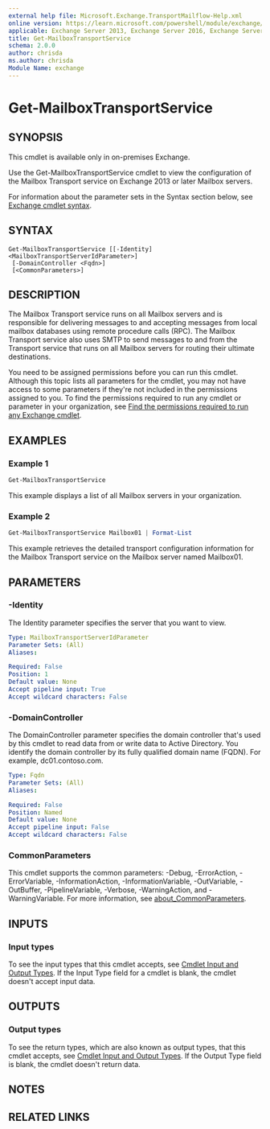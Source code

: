 ```yaml
---
external help file: Microsoft.Exchange.TransportMailflow-Help.xml
online version: https://learn.microsoft.com/powershell/module/exchange/get-mailboxtransportservice
applicable: Exchange Server 2013, Exchange Server 2016, Exchange Server 2019
title: Get-MailboxTransportService
schema: 2.0.0
author: chrisda
ms.author: chrisda
Module Name: exchange
---
```


# Get-MailboxTransportService

## SYNOPSIS
This cmdlet is available only in on-premises Exchange.

Use the Get-MailboxTransportService cmdlet to view the configuration of the Mailbox Transport service on Exchange 2013 or later Mailbox servers.

For information about the parameter sets in the Syntax section below, see [Exchange cmdlet syntax](https://learn.microsoft.com/powershell/exchange/exchange-cmdlet-syntax).

## SYNTAX

```
Get-MailboxTransportService [[-Identity] <MailboxTransportServerIdParameter>]
 [-DomainController <Fqdn>]
 [<CommonParameters>]
```

## DESCRIPTION
The Mailbox Transport service runs on all Mailbox servers and is responsible for delivering messages to and accepting messages from local mailbox databases using remote procedure calls (RPC). The Mailbox Transport service also uses SMTP to send messages to and from the Transport service that runs on all Mailbox servers for routing their ultimate destinations.

You need to be assigned permissions before you can run this cmdlet. Although this topic lists all parameters for the cmdlet, you may not have access to some parameters if they're not included in the permissions assigned to you. To find the permissions required to run any cmdlet or parameter in your organization, see [Find the permissions required to run any Exchange cmdlet](https://learn.microsoft.com/powershell/exchange/find-exchange-cmdlet-permissions).

## EXAMPLES

### Example 1
```powershell
Get-MailboxTransportService
```

This example displays a list of all Mailbox servers in your organization.

### Example 2
```powershell
Get-MailboxTransportService Mailbox01 | Format-List
```

This example retrieves the detailed transport configuration information for the Mailbox Transport service on the Mailbox server named Mailbox01.

## PARAMETERS

### -Identity
The Identity parameter specifies the server that you want to view.

```yaml
Type: MailboxTransportServerIdParameter
Parameter Sets: (All)
Aliases:

Required: False
Position: 1
Default value: None
Accept pipeline input: True
Accept wildcard characters: False
```

### -DomainController
The DomainController parameter specifies the domain controller that's used by this cmdlet to read data from or write data to Active Directory. You identify the domain controller by its fully qualified domain name (FQDN). For example, dc01.contoso.com.

```yaml
Type: Fqdn
Parameter Sets: (All)
Aliases:

Required: False
Position: Named
Default value: None
Accept pipeline input: False
Accept wildcard characters: False
```

### CommonParameters
This cmdlet supports the common parameters: -Debug, -ErrorAction, -ErrorVariable, -InformationAction, -InformationVariable, -OutVariable, -OutBuffer, -PipelineVariable, -Verbose, -WarningAction, and -WarningVariable. For more information, see [about_CommonParameters](https://go.microsoft.com/fwlink/p/?LinkID=113216).

## INPUTS

### Input types
To see the input types that this cmdlet accepts, see [Cmdlet Input and Output Types](https://go.microsoft.com/fwlink/p/?linkId=616387). If the Input Type field for a cmdlet is blank, the cmdlet doesn't accept input data.

## OUTPUTS

### Output types
To see the return types, which are also known as output types, that this cmdlet accepts, see [Cmdlet Input and Output Types](https://go.microsoft.com/fwlink/p/?linkId=616387). If the Output Type field is blank, the cmdlet doesn't return data.

## NOTES

## RELATED LINKS

